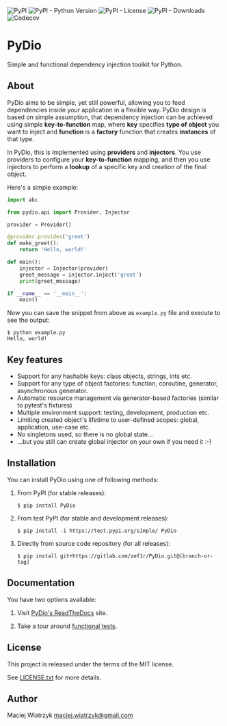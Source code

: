 <!--
.. image:: https://img.shields.io/pypi/v/PyDio
    :target: https://pypi.org/project/PyDio/
.. image:: https://img.shields.io/pypi/l/PyDio
    :target: https://pypi.org/project/PyDio/
.. image:: https://img.shields.io/pypi/dm/PyDio
    :target: https://pypi.org/project/PyDio/
.. image:: https://codecov.io/gl/zef1r/pydio/branch/master/graph/badge.svg?token=6EVGTI0KZ0
    :target: https://codecov.io/gl/zef1r/pydio
-->
![PyPI](https://img.shields.io/pypi/v/pydio)
![PyPI - Python Version](https://img.shields.io/pypi/pyversions/pydio)
![PyPI - License](https://img.shields.io/pypi/l/pydio)
![PyPI - Downloads](https://img.shields.io/pypi/dm/pydio)
![Codecov](https://img.shields.io/codecov/c/github/mwiatrzyk/pydio)

# PyDio

Simple and functional dependency injection toolkit for Python.

## About

PyDio aims to be simple, yet still powerful, allowing you to feed
dependencies inside your application in a flexible way. PyDio design is based
on simple assumption, that dependency injection can be achieved using simple
**key-to-function** map, where **key** specifies **type of object** you want
to inject and **function** is a **factory** function that creates
**instances** of that type.

In PyDio, this is implemented using **providers** and **injectors**. You use
providers to configure your **key-to-function** mapping, and then you use
injectors to perform a **lookup** of a specific key and creation of the final
object.

Here's a simple example:

```python
import abc

from pydio.api import Provider, Injector

provider = Provider()

@provider.provides('greet')
def make_greet():
    return 'Hello, world!'

def main():
    injector = Injector(provider)
    greet_message = injector.inject('greet')
    print(greet_message)

if __name__ == '__main__':
    main()
```

Now you can save the snippet from above as ``example.py`` file and execute
to see the output:

```shell
$ python example.py
Hello, world!
```

## Key features

* Support for any hashable keys: class objects, strings, ints etc.
* Support for any type of object factories: function, coroutine, generator,
  asynchronous generator.
* Automatic resource management via generator-based factories
  (similar to pytest's fixtures)
* Multiple environment support: testing, development, production etc.
* Limiting created object's lifetime to user-defined scopes: global,
  application, use-case etc.
* No singletons used, so there is no global state...
* ...but you still can create global injector on your own if you need it :-)

## Installation

You can install PyDio using one of following methods:

1) From PyPI (for stable releases):

    ```shell
    $ pip install PyDio
    ```

2) From test PyPI (for stable and development releases):

    ```shell
    $ pip install -i https://test.pypi.org/simple/ PyDio
    ```

3) Directly from source code repository (for all releases):

    ```shell
    $ pip install git+https://gitlab.com/zef1r/PyDio.git@[branch-or-tag]
    ```

## Documentation

You have two options available:

1) Visit [PyDio's ReadTheDocs](https://pydio.readthedocs.io/en/latest/) site.

2) Take a tour around [functional tests](https://github.com/mwiatrzyk/pydio/tree/master/tests/functional).

## License

This project is released under the terms of the MIT license.

See [LICENSE.txt](https://github.com/mwiatrzyk/pydio/blob/master/LICENSE.txt) for more details.

## Author

Maciej Wiatrzyk <maciej.wiatrzyk@gmail.com>
